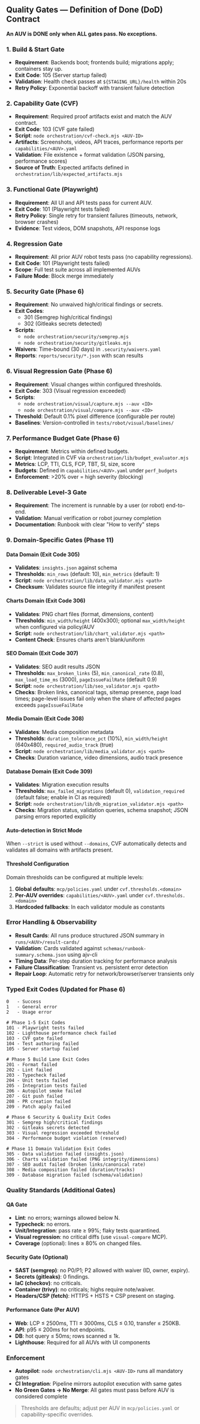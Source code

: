 ## Quality Gates — Definition of Done (DoD) Contract

**An AUV is DONE only when ALL gates pass. No exceptions.**

### 1. Build & Start Gate

- **Requirement**: Backends boot; frontends build; migrations apply; containers stay up.
- **Exit Code**: 105 (Server startup failed)
- **Validation**: Health check passes at `${STAGING_URL}/health` within 20s
- **Retry Policy**: Exponential backoff with transient failure detection

### 2. Capability Gate (CVF)

- **Requirement**: Required proof artifacts exist and match the AUV contract.
- **Exit Code**: 103 (CVF gate failed)
- **Script**: `node orchestration/cvf-check.mjs <AUV-ID>`
- **Artifacts**: Screenshots, videos, API traces, performance reports per `capabilities/<AUV>.yaml`
- **Validation**: File existence + format validation (JSON parsing, performance scores)
- **Source of Truth**: Expected artifacts defined in `orchestration/lib/expected_artifacts.mjs`

### 3. Functional Gate (Playwright)

- **Requirement**: All UI and API tests pass for current AUV.
- **Exit Code**: 101 (Playwright tests failed)
- **Retry Policy**: Single retry for transient failures (timeouts, network, browser crashes)
- **Evidence**: Test videos, DOM snapshots, API response logs

### 4. Regression Gate

- **Requirement**: All prior AUV robot tests pass (no capability regressions).
- **Exit Code**: 101 (Playwright tests failed)
- **Scope**: Full test suite across all implemented AUVs
- **Failure Mode**: Block merge immediately

### 5. Security Gate (Phase 6)

- **Requirement**: No unwaived high/critical findings or secrets.
- **Exit Codes**:
  - 301 (Semgrep high/critical findings)
  - 302 (Gitleaks secrets detected)
- **Scripts**:
  - `node orchestration/security/semgrep.mjs`
  - `node orchestration/security/gitleaks.mjs`
- **Waivers**: Time-bound (30 days) in `.security/waivers.yaml`
- **Reports**: `reports/security/*.json` with scan results

### 6. Visual Regression Gate (Phase 6)

- **Requirement**: Visual changes within configured thresholds.
- **Exit Code**: 303 (Visual regression exceeded)
- **Scripts**:
  - `node orchestration/visual/capture.mjs --auv <ID>`
  - `node orchestration/visual/compare.mjs --auv <ID>`
- **Threshold**: Default 0.1% pixel difference (configurable per route)
- **Baselines**: Version-controlled in `tests/robot/visual/baselines/`

### 7. Performance Budget Gate (Phase 6)

- **Requirement**: Metrics within defined budgets.
- **Script**: Integrated in CVF via `orchestration/lib/budget_evaluator.mjs`
- **Metrics**: LCP, TTI, CLS, FCP, TBT, SI, size, score
- **Budgets**: Defined in `capabilities/<AUV>.yaml` under `perf_budgets`
- **Enforcement**: >20% over = high severity (blocking)

### 8. Deliverable Level-3 Gate

- **Requirement**: The increment is runnable by a user (or robot) end-to-end.
- **Validation**: Manual verification or robot journey completion
- **Documentation**: Runbook with clear "How to verify" steps

### 9. Domain-Specific Gates (Phase 11)

#### Data Domain (Exit Code 305)

- **Validates**: `insights.json` against schema
- **Thresholds**: `min_rows` (default: 10), `min_metrics` (default: 1)
- **Script**: `node orchestration/lib/data_validator.mjs <path>`
- **Checksum**: Validates source file integrity if manifest present

#### Charts Domain (Exit Code 306)

- **Validates**: PNG chart files (format, dimensions, content)
- **Thresholds**: `min_width/height` (400x300); optional `max_width/height` when configured via policy/AUV
- **Script**: `node orchestration/lib/chart_validator.mjs <path>`
- **Content Check**: Ensures charts aren't blank/uniform

#### SEO Domain (Exit Code 307)

- **Validates**: SEO audit results JSON
- **Thresholds**: `max_broken_links` (5), `min_canonical_rate` (0.8), `max_load_time_ms` (3000), `pageIssueFailRate` (default 0.9)
- **Script**: `node orchestration/lib/seo_validator.mjs <path>`
- **Checks**: Broken links, canonical tags, sitemap presence, page load times; page-level issues fail only when the share of affected pages exceeds `pageIssueFailRate`

#### Media Domain (Exit Code 308)

- **Validates**: Media composition metadata
- **Thresholds**: `duration_tolerance_pct` (10%), `min_width/height` (640x480), `required_audio_track` (true)
- **Script**: `node orchestration/lib/media_validator.mjs <path>`
- **Checks**: Duration variance, video dimensions, audio track presence

#### Database Domain (Exit Code 309)

- **Validates**: Migration execution results
- **Thresholds**: `max_failed_migrations` (default 0), `validation_required` (default false; enable in CI as required)
- **Script**: `node orchestration/lib/db_migration_validator.mjs <path>`
- **Checks**: Migration status, validation queries, schema snapshot; JSON parsing errors reported explicitly

#### Auto-detection in Strict Mode

When `--strict` is used without `--domains`, CVF automatically detects and validates all domains with artifacts present.

#### Threshold Configuration

Domain thresholds can be configured at multiple levels:

1. **Global defaults**: `mcp/policies.yaml` under `cvf.thresholds.<domain>`
2. **Per-AUV overrides**: `capabilities/<AUV>.yaml` under `cvf.thresholds.<domain>`
3. **Hardcoded fallbacks**: In each validator module as constants

### Error Handling & Observability

- **Result Cards**: All runs produce structured JSON summary in `runs/<AUV>/result-cards/`
- **Validation**: Cards validated against `schemas/runbook-summary.schema.json` using ajv-cli
- **Timing Data**: Per-step duration tracking for performance analysis
- **Failure Classification**: Transient vs. persistent error detection
- **Repair Loop**: Automatic retry for network/browser/server transients only

### Typed Exit Codes (Updated for Phase 6)

```
0   - Success
1   - General error
2   - Usage error

# Phase 1-5 Exit Codes
101 - Playwright tests failed
102 - Lighthouse performance check failed
103 - CVF gate failed
104 - Test authoring failed
105 - Server startup failed

# Phase 5 Build Lane Exit Codes
201 - Format failed
202 - Lint failed
203 - Typecheck failed
204 - Unit tests failed
205 - Integration tests failed
206 - Autopilot smoke failed
207 - Git push failed
208 - PR creation failed
209 - Patch apply failed

# Phase 6 Security & Quality Exit Codes
301 - Semgrep high/critical findings
302 - Gitleaks secrets detected
303 - Visual regression exceeded threshold
304 - Performance budget violation (reserved)

# Phase 11 Domain Validation Exit Codes
305 - Data validation failed (insights.json)
306 - Charts validation failed (PNG integrity/dimensions)
307 - SEO audit failed (broken links/canonical rate)
308 - Media composition failed (duration/tracks)
309 - Database migration failed (schema/validation)
```

### Quality Standards (Additional Gates)

#### QA Gate

- **Lint**: no errors; warnings allowed below N.
- **Typecheck**: no errors.
- **Unit/Integration**: pass rate ≥ 99%; flaky tests quarantined.
- **Visual regression**: no critical diffs (use `visual-compare` MCP).
- **Coverage** (optional): lines ≥ 80% on changed files.

#### Security Gate (Optional)

- **SAST (semgrep)**: no P0/P1; P2 allowed with waiver (ID, owner, expiry).
- **Secrets (gitleaks)**: 0 findings.
- **IaC (checkov)**: no criticals.
- **Container (trivy)**: no criticals; highs require note/waiver.
- **Headers/CSP (fetch)**: HTTPS + HSTS + CSP present on staging.

#### Performance Gate (Per AUV)

- **Web**: LCP ≤ 2500ms, TTI ≤ 3000ms, CLS ≤ 0.10, transfer ≤ 250KB.
- **API**: p95 ≤ 200ms for hot endpoints.
- **DB**: hot query ≤ 50ms; rows scanned ≤ 1k.
- **Lighthouse**: Required for all AUVs with UI components

### Enforcement

- **Autopilot**: `node orchestration/cli.mjs <AUV-ID>` runs all mandatory gates
- **CI Integration**: Pipeline mirrors autopilot execution with same gates
- **No Green Gates → No Merge**: All gates must pass before AUV is considered complete

> Thresholds are defaults; adjust per AUV in `mcp/policies.yaml` or capability-specific overrides.
